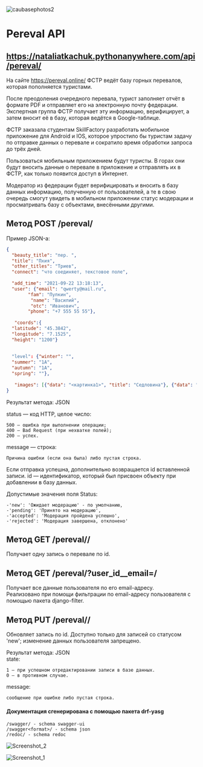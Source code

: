 ![caubasephotos2](https://github.com/Uks130322/pereval/assets/101522861/2cef4890-8ebd-4f29-b3ac-bd86e15228b8)

# Pereval API
  
## https://nataliatkachuk.pythonanywhere.com/api/pereval/

На сайте https://pereval.online/ ФСТР ведёт базу горных перевалов, которая пополняется туристами.

После преодоления очередного перевала, турист заполняет отчёт в формате PDF и отправляет его на электронную почту федерации. Экспертная группа ФСТР получает эту информацию, верифицирует, а затем вносит её в базу, которая ведётся в Google-таблице.

ФСТР заказала студентам SkillFactory разработать мобильное приложение для Android и IOS, которое упростило бы туристам задачу по отправке данных о перевале и сократило время обработки запроса до трёх дней.

Пользоваться мобильным приложением будут туристы. В горах они будут вносить данные о перевале в приложение и отправлять их в ФСТР, как только появится доступ в Интернет.

Модератор из федерации будет верифицировать и вносить в базу данных информацию, полученную от пользователей, а те в свою очередь смогут увидеть в мобильном приложении статус модерации и просматривать базу с объектами, внесёнными другими.


## Метод POST /pereval/
Пример JSON-а:
```JSON
{
  "beauty_title": "пер. ",
  "title": "Пхия",
  "other_titles": "Триев",
  "connect": "что соединяет, текстовое поле",
 
  "add_time": "2021-09-22 13:18:13",
  "user": {"email": "qwerty@mail.ru", 		
        "fam": "Пупкин",
		 "name": "Василий",
		 "otc": "Иванович",
        "phone": "+7 555 55 55"}, 
 
   "coords":{
  "latitude": "45.3842",
  "longitude": "7.1525",
  "height": "1200"}
 
 
  "level": {"winter": "",
  "summer": "1А",
  "autumn": "1А",
  "spring": ""},
 
   "images": [{"data": "<картинка1>", "title": "Седловина"}, {"data": "<картинка>", "title": "Подъём"}]
}
```
Результат метода: JSON

status — код HTTP, целое число:

	500 — ошибка при выполнении операции;
	400 — Bad Request (при нехватке полей);
	200 — успех.

message — строка:

	Причина ошибки (если она была) либо пустая строка.

Если отправка успешна, дополнительно возвращается id вставленной записи.
id — идентификатор, который был присвоен объекту при добавлении в базу данных.

Допустимые значения поля Status:

	-'new': 'Ожидает модерацию' - по умолчанию,
	-'pending': 'Принято на модерацию',
	-'accepted': 'Модерация пройдена успешно',
	-'rejected': 'Модерация завершена, отклонено'  

 
## Метод GET /pereval/<id>/
Получает одну запись о перевале по id.  


## Метод GET /pereval/?user_id__email=<email>/
Получает все данные пользователя по его email-адресу.  
Реализовано при помощи фильтрации по email-адресу пользователя с помощью пакета django-filter.  


## Метод PUT /pereval/<id>/
Обновляет запись по id. Доступно только для записей со статусом 'new'; изменение данных пользователя запрещено.

Результат метода: JSON  
state:

	1 — при успешном отредактировании записи в базе данных.
	0 — в противном случае.
message:

	сообщение при ошибке либо пустая строка.


 #### Документация сгенерирована с помощью пакета drf-yasg
 	/swagger/ - schema swagger-ui
  	/swagger<format>/ - schema json
   	/redoc/ - schema redoc  

     
![Screenshot_2](https://github.com/Uks130322/pereval/assets/101522861/f322c3ba-308f-4255-a703-730e366357ee)


![Screenshot_1](https://github.com/Uks130322/pereval/assets/101522861/14dbd9b5-8d63-40a1-9e05-207e775730b8)
